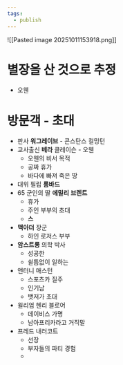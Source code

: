 ```yaml
---
tags:
  - publish
---
```

![[Pasted image 20251011153918.png]]
# 별장을 산 것으로 추정
- 오웬
# 방문객 - 초대
- 판사 **워그레이브** - 콘스탄스 컬밍턴
- 교사출신 **베라** 클레이슨 - 오웬
	- 오웬의 비서 목적
	- 공짜 휴가
	- 바다에 빠져 죽은 땅
- 대위 필립 **롬바드**
- 65 군인의 딸 **에밀리** **브렌트**
	- 휴가
	- 주인 부부의 초대
	- **스**
- **맥아더** 장군
	- 하인 로저스 부부
- **암스트롱** 의학 박사
	- 성공한
	- 쉴틈없이 일하는
- 앤터니 매스턴
	- 스포츠카 질주
	- 인기남
	- 뱃저가 초대
- 윌리엄 헨리 블로어
	- 데이비스 가명
	- 남아프리카라고 거직말
- 프레드 내러코트
	- 선장
	- 부자들의 파티 경험
	- 